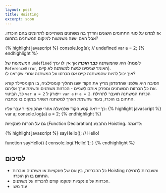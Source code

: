 ```yaml
---
layout: post
title: Hoisting
excerpt: soon
---
```


אז למדנו על סוגי התחומים השונים והדרך בה משתנים משתייכים לתחומים בהם הוכרזו. אבל האם ישנה משמעות למיקום המשתנים בתחום?

{% highlight javascript %}
console.log(a); // undefined
var a = 2;
{% endhighlight %}

המשמעות של `undefined` היא שהמשתנה **_כבר הוכרז_** אך אין לו ערך (לעומת `ReferenceError`, האומר שניסינו לגשת למשתנה לא קיים).  
איך יכול להיות שהמשתנה קיים אם הכרזנו על המשתנה אחרי שקראנו לו?

הסיבה היא שלפני שהדפדפן מריץ את הקוד ישנו תהליך קומפילציה, בו הקומפיילר קורא את כל הכרזות המשתנים ומפרק אותם לשניים - הכרזות משתנים והשמת ערך אליהם.  
כך, הביטוי `var a = 2` יפורק ל- `var a` ו- `a = 2`. הכרזת המשתנה תועבר לתחילת התחום בו הוכרז, בעוד שהשמת הערך למשתנה תשאר במקום בו נכתבה.


כך ייראה קטע הקוד שלמעלה אחרי שהקומפייר עבר עליו:
{% highlight javascript %}
var a;
console.log(a)
a = 2;
{% endhighlight %}


גם על הכרזת פונקציות (Function Declaration) מתבצע Hoisting. לדוגמה:

{% highlight javascript %}
sayHello(); // Hello!

function sayHello() {
  console.log('Hello!');
}
{% endhighlight %}

## לסיכום
*  כל ההכרזות, בין אם של פונקציות או משתנים עוברות Hoisting ומועברות לתחילת התחום בו הן הוכרזו.  
* הכרזות על פונקציות ימוקמו קודם להכרזה על משתנים.
* עוד משו
